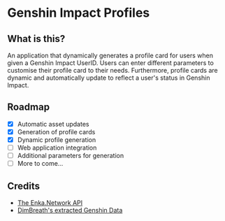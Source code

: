 # Genshin Impact Profiles

## What is this?
An application that dynamically generates a profile card for users when given a Genshin Impact UserID. Users can enter different
parameters to customise their profile card to their needs. Furthermore, profile cards are dynamic and automatically update 
to reflect a user's status in Genshin Impact.

## Roadmap
- [X] Automatic asset updates
- [X] Generation of profile cards
- [X] Dynamic profile generation
- [ ] Web application integration
- [ ] Additional parameters for generation
- [ ] More to come...

## Credits
* [The Enka.Network API](https://enka.shinshin.moe/)
* [DimBreath's extracted Genshin Data](https://github.com/Dimbreath/GenshinData/)
